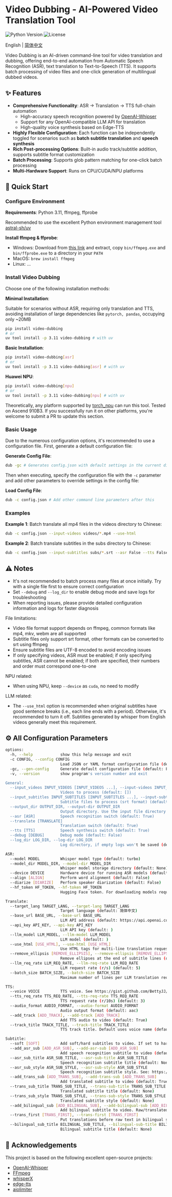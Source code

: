 # Video Dubbing - AI-Powered Video Translation Tool

![Python Version](https://img.shields.io/badge/python-3.11-blue)
![License](https://img.shields.io/badge/license-MIT-green)

English | [简体中文](./README.md)

Video Dubbing is an AI-driven command-line tool for video translation and dubbing, offering end-to-end automation from Automatic Speech Recognition (ASR), text translation to Text-to-Speech (TTS). It supports batch processing of video files and one-click generation of multilingual dubbed videos.

## ✨ Features

- **Comprehensive Functionality**: ASR → Translation → TTS full-chain automation
  - High-accuracy speech recognition powered by [OpenAI-Whipser](https://github.com/openai/whisper)
  - Support for any OpenAI-compatible LLM API for translation
  - High-quality voice synthesis based on Edge-TTS
- **Highly Flexible Configuration**: Each function can be independently toggled for scenarios such as **batch subtitle translation** and **speech synthesis**
- **Rich Post-processing Options**: Built-in audio track/subtitle addition, supports subtitle format customization
- **Batch Processing**: Supports glob pattern matching for one-click batch processing
- **Multi-Hardware Support**: Runs on CPU/CUDA/NPU platforms

## 🚀 Quick Start

### Configure Environment

**Requirements**: Python 3.11, ffmpeg, ffprobe

Recommended to use the excellent Python environment management tool [astral-sh/uv](https://github.com/astral-sh/uv)

**Install ffmpeg & ffprobe**:

- Windows: Download from [this link](https://github.com/BtbN/FFmpeg-Builds/releases/download/latest/ffmpeg-master-latest-win64-gpl.zip) and extract, copy `bin/ffmpeg.exe` and `bin/ffprobe.exe` to a directory in your `PATH`
- MacOS: `brew install ffmpeg`
- Linux: ...

### Install Video Dubbing

Choose one of the following installation methods:

**Minimal Installation**:

Suitable for scenarios without ASR, requiring only translation and TTS, avoiding installation of large dependencies like `pytorch, pandas`, occupying only ~20MB

```bash
pip install video-dubbing
# or
uv tool install -p 3.11 video-dubbing # with uv
```

**Basic Installation**:

```bash
pip install video-dubbing[asr]
# or
uv tool install -p 3.11 video-dubbing[asr] # with uv
```

**Huawei NPU**:

```bash
pip install video-dubbing[npu]
# or
uv tool install -p 3.11 video-dubbing[npu] # with uv
```

Theoretically, any platform supported by [torch_npu](https://gitee.com/ascend/pytorch) can run this tool. Tested on Ascend 910B3. If you successfully run it on other platforms, you're welcome to submit a PR to update this section.

### Basic Usage

Due to the numerous configuration options, it's recommended to use a configuration file. First, generate a default configuration file:

**Generate Config File**:

```bash
dub -gc # Generates config.json with default settings in the current directory
```

Then when executing, specify the configuration file with the `-c` parameter and add other parameters to override settings in the config file:

**Load Config File**:

```bash
dub -c config.json # Add other command line parameters after this
```

### Examples

**Example 1**: Batch translate all mp4 files in the videos directory to Chinese:

```bash
dub -c config.json --input-videos videos/*.mp4 --use-html
```

**Example 2**: Batch translate subtitles in the subs directory to Chinese:

```bash
dub -c config.json --input-subtitles subs/*.srt --asr False --tts False
```

## ⚠️ Notes

- It's not recommended to batch process many files at once initially. Try with a single file first to ensure correct configuration
- Set `--debug` and `--log_dir` to enable debug mode and save logs for troubleshooting
- When reporting issues, please provide detailed configuration information and logs for faster diagnosis

File limitations:

- Video file format support depends on ffmpeg, common formats like mp4, mkv, webm are all supported
- Subtitle files only support srt format, other formats can be converted to srt using ffmpeg
- Ensure subtitle files are UTF-8 encoded to avoid encoding issues
- If only specifying videos, ASR must be enabled; if only specifying subtitles, ASR cannot be enabled; if both are specified, their numbers and order must correspond one-to-one

NPU related:

- When using NPU, keep `--device` as `cuda`, no need to modify

LLM related:

- The `--use_html` option is recommended when original subtitles have good sentence breaks (i.e., each line ends with a period). Otherwise, it's recommended to turn it off. Subtitles generated by whisper from English videos generally meet this requirement.

## ⚙️ All Configuration Parameters

```bash
options:
  -h, --help            show this help message and exit
  -c CONFIG, --config CONFIG
                        Load JSON or YAML format configuration file (default: None)
  -gc, --gen-config     Generate default configuration file (default: False)
  -v, --version         show program's version number and exit

General:
  --input_videos INPUT_VIDEOS [INPUT_VIDEOS ...], --input-videos INPUT_VIDEOS [INPUT_VIDEOS ...]
                        Videos to process (default: [])
  --input_subtitles INPUT_SUBTITLES [INPUT_SUBTITLES ...], --input-subtitles INPUT_SUBTITLES [INPUT_SUBTITLES ...]
                        Subtitle files to process (srt format) (default: [])
  --output_dir OUTPUT_DIR, --output-dir OUTPUT_DIR
                        Output directory. Use the input file directory if not set (default: None)
  --asr [ASR]           Speech recognition switch (default: True)
  --translate [TRANSLATE]
                        Translation switch (default: True)
  --tts [TTS]           Speech synthesis switch (default: True)
  --debug [DEBUG]       Debug mode (default: False)
  --log_dir LOG_DIR, --log-dir LOG_DIR
                        Log directory, if empty logs won't be saved (default: None)

ASR:
  --model MODEL         Whisper model type (default: turbo)
  --model_dir MODEL_DIR, --model-dir MODEL_DIR
                        Whisper model storage directory (default: None)
  --device DEVICE       Hardware device for running ASR models (default: cuda)
  --align [ALIGN]       Perform word alignment (default: False)
  --diarize [DIARIZE]   Perform speaker diarization (default: False)
  --hf_token HF_TOKEN, --hf-token HF_TOKEN
                        Hugging Face token. For downloading models requiring user agreement (default: )

Translate:
  --target_lang TARGET_LANG, --target-lang TARGET_LANG
                        Target language (default: 简体中文)
  --base_url BASE_URL, --base-url BASE_URL
                        LLM API address (default: https://api.openai.com/v1)
  --api_key API_KEY, --api-key API_KEY
                        LLM API key (default: )
  --llm_model LLM_MODEL, --llm-model LLM_MODEL
                        LLM model (default: )
  --use_html [USE_HTML], --use-html [USE_HTML]
                        Use HTML tags for multi-line translation requests. Recommended when subtitles have good sentence breaks (default: False)
  --remove_ellipsis [REMOVE_ELLIPSIS], --remove-ellipsis [REMOVE_ELLIPSIS]
                        Remove ellipses at the end of subtitle lines (default: False)
  --llm_req_rate LLM_REQ_RATE, --llm-req-rate LLM_REQ_RATE
                        LLM request rate (r/s) (default: 5)
  --batch_size BATCH_SIZE, --batch-size BATCH_SIZE
                        Maximum number of lines per LLM translation request. Too large will increase failure rate (default: 10)

TTS:
  --voice VOICE         TTS voice. See https://gist.github.com/BettyJJ/17cbaa1de96235a7f5773b8690a20462 (default: zh-CN-YunyangNeural)
  --tts_req_rate TTS_REQ_RATE, --tts-req-rate TTS_REQ_RATE
                        TTS request rate (r/10s) (default: 3)
  --audio_format AUDIO_FORMAT, --audio-format AUDIO_FORMAT
                        Audio output format (default: aac)
  --add_track [ADD_TRACK], --add-track [ADD_TRACK]
                        Add TTS audio to video (default: True)
  --track_title TRACK_TITLE, --track-title TRACK_TITLE
                        TTS track title. Default uses voice name (default: None)

Subtitle:
  --soft [SOFT]         Add soft/hard subtitles to video. If set to hard, only bilingual subtitle and its style will be applied (default: True)
  --add_asr_sub [ADD_ASR_SUB], --add-asr-sub [ADD_ASR_SUB]
                        Add speech recognition subtitle to video (default: True)
  --asr_sub_title ASR_SUB_TITLE, --asr-sub-title ASR_SUB_TITLE
                        Speech recognition subtitle title (default: None)
  --asr_sub_style ASR_SUB_STYLE, --asr-sub-style ASR_SUB_STYLE
                        Speech recognition subtitle style. See: https://github.com/yuanshanhua/video-dubbing/blob/main/docs/subtitle_style_en.md (default: None)
  --add_trans_sub [ADD_TRANS_SUB], --add-trans-sub [ADD_TRANS_SUB]
                        Add translated subtitle to video (default: True)
  --trans_sub_title TRANS_SUB_TITLE, --trans-sub-title TRANS_SUB_TITLE
                        Translated subtitle title (default: None)
  --trans_sub_style TRANS_SUB_STYLE, --trans-sub-style TRANS_SUB_STYLE
                        Translated subtitle style (default: None)
  --add_bilingual_sub [ADD_BILINGUAL_SUB], --add-bilingual-sub [ADD_BILINGUAL_SUB]
                        Add bilingual subtitle to video. Raw/translated text in bilingual subtitle will apply style respectively (default: True)
  --trans_first [TRANS_FIRST], --trans-first [TRANS_FIRST]
                        Put translations before raw text in bilingual subtitle (default: True)
  --bilingual_sub_title BILINGUAL_SUB_TITLE, --bilingual-sub-title BILINGUAL_SUB_TITLE
                        Bilingual subtitle title (default: None)
```

## 🙏 Acknowledgements

This project is based on the following excellent open-source projects:

- [OpenAI-Whisper](https://github.com/openai/whisper)
- [FFmpeg](https://ffmpeg.org/)
- [whisperX](https://github.com/m-bain/whisperX)
- [edge-tts](https://github.com/rany2/edge-tts)
- [aiolimiter](https://github.com/mjpieters/aiolimiter)
